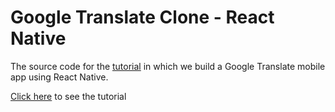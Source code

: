 # Google Translate Clone - React Native
The source code for the <a href='https://www.youtube.com/playlist?list=PLy9OqUw9V30YaQVu5Hx6xubnsqLw3r5ft'>tutorial</a> in which we build a Google Translate mobile app using React Native. 

<a href='https://www.youtube.com/playlist?list=PLy9OqUw9V30YaQVu5Hx6xubnsqLw3r5ft'>Click here</a> to see the tutorial

